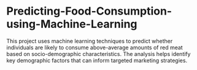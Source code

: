 # Predicting-Food-Consumption-using-Machine-Learning
This project uses machine learning techniques to predict whether individuals are likely to consume above-average amounts of red meat based on socio-demographic characteristics. The analysis helps identify key demographic factors that can inform targeted marketing strategies.
